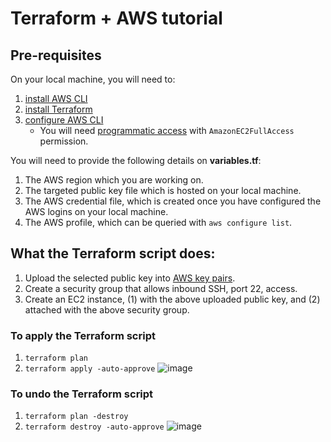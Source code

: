 # Terraform + AWS tutorial 

## Pre-requisites
On your local machine, you will need to: 
1. [install AWS CLI](https://docs.aws.amazon.com/cli/latest/userguide/install-cliv2.html) 
1. [install Terraform](https://www.terraform.io/downloads.html)
1. [configure AWS CLI](https://docs.aws.amazon.com/cli/latest/userguide/cli-configure-files.html)
    * You will need [programmatic access](https://docs.aws.amazon.com/general/latest/gr/aws-sec-cred-types.html#access-keys-and-secret-access-keys) with `AmazonEC2FullAccess` permission.  

You will need to provide the following details on **variables.tf**: 
1. The AWS region which you are working on. 
1. The targeted public key file which is hosted on your local machine. 
1. The AWS credential file, which is created once you have configured the AWS logins on your local machine.
1. The AWS profile, which can be queried with `aws configure list`. 

## What the Terraform script does: 
1. Upload the selected public key into [AWS key pairs](https://docs.aws.amazon.com/AWSEC2/latest/UserGuide/ec2-key-pairs.html#how-to-generate-your-own-key-and-import-it-to-aws). 
1. Create a security group that allows inbound SSH, port 22, access. 
1. Create an EC2 instance, (1) with the above uploaded public key, and (2) attached with the above security group. 

### To apply the Terraform script
1. `terraform plan`
1. `terraform apply -auto-approve`
![image](https://user-images.githubusercontent.com/71627887/94344659-5dbec100-0053-11eb-8336-4db39cd37207.png)

### To undo the Terraform script
1. `terraform plan -destroy`
1. `terraform destroy -auto-approve` 
![image](https://user-images.githubusercontent.com/71627887/94344592-133d4480-0053-11eb-9111-1e076ac3f88a.png)
